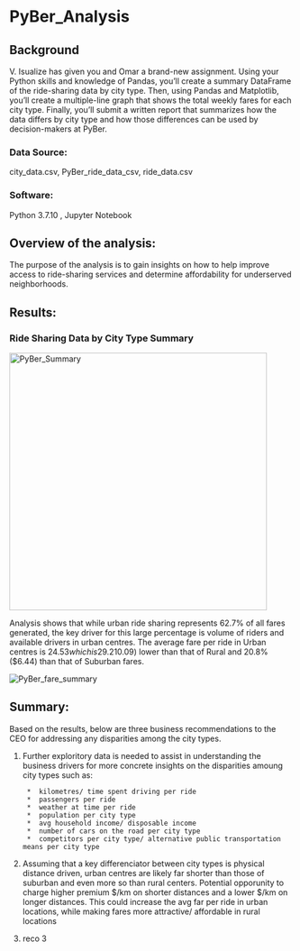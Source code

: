 # PyBer_Analysis

## **Background**
V. Isualize has given you and Omar a brand-new assignment. Using your Python skills and knowledge of Pandas, you’ll create a summary DataFrame of the ride-sharing data by city type. Then, using Pandas and Matplotlib, you’ll create a multiple-line graph that shows the total weekly fares for each city type. Finally, you’ll submit a written report that summarizes how the data differs by city type and how those differences can be used by decision-makers at PyBer.

### **Data Source:** 
city_data.csv, PyBer_ride_data_csv, ride_data.csv

### **Software:**
Python 3.7.10 , Jupyter Notebook

## **Overview of the analysis:**
The purpose of the analysis is to gain insights on how to help improve access to ride-sharing services and determine affordability for underserved neighborhoods.

## **Results:**

### Ride Sharing Data by City Type Summary
<img width="457" alt="PyBer_Summary" src="https://user-images.githubusercontent.com/89538802/134794128-2fd9c52c-66cd-45b8-82d2-0b67315a54ec.PNG">

Analysis shows that while urban ride sharing represents 62.7% of all fares generated,  the key driver for this large percentage is volume of riders and available drivers in urban centres.   The average fare per ride in Urban centres is $24.53 which is 29.2% ($10.09) lower than that of Rural and 20.8% ($6.44) than that of Suburban fares. 


![PyBer_fare_summary](https://user-images.githubusercontent.com/89538802/135034992-834438c3-a22f-4bee-8770-a707dfb51343.png)



## **Summary:**

Based on the results, below are three business recommendations to the CEO for addressing any disparities among the city types.
1. Further exploritory data is needed to assist in understanding the business drivers for more concrete insights on the disparities amoung city types such as:

        *  kilometres/ time spent driving per ride
        *  passengers per ride
        *  weather at time per ride
        *  population per city type
        *  avg household income/ disposable income
        *  number of cars on the road per city type
        *  competitors per city type/ alternative public transportation means per city type
        
2. Assuming that a key differenciator between city types is physical distance driven, urban centres are likely far shorter than those of suburban and even more so than rural centers.  Potential opporunity to charge higher premium $/km on shorter distances and a lower $/km on longer distances.  This could increase the avg far per ride in urban locations, while making fares more attractive/ affordable in rural locations
3. reco 3


